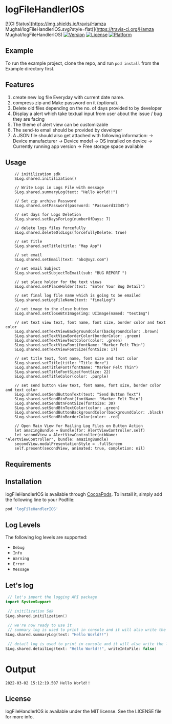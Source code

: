 # logFileHandlerIOS

[![CI Status](https://img.shields.io/travis/Hamza Mughal/logFileHandlerIOS.svg?style=flat)](https://travis-ci.org/Hamza Mughal/logFileHandlerIOS)
[![Version](https://img.shields.io/cocoapods/v/logFileHandlerIOS.svg?style=flat)](https://cocoapods.org/pods/logFileHandlerIOS)
[![License](https://img.shields.io/cocoapods/l/logFileHandlerIOS.svg?style=flat)](https://cocoapods.org/pods/logFileHandlerIOS)
[![Platform](https://img.shields.io/cocoapods/p/logFileHandlerIOS.svg?style=flat)](https://cocoapods.org/pods/logFileHandlerIOS)

## Example

To run the example project, clone the repo, and run `pod install` from the Example directory first.

## Features

 1) create new log file Everyday with current date name.
 2) compress zip and Make password on it (optional).
 3) Delete old files depending on the no. of days provided to by developer
 4) Display a alert which take textual input from user about the issue / bug they are facing
 5) The theme of alert view can be customizable
 6) The send-to email should be provided by developer
 7) A JSON file should also get attached with following information:
        -> Device manufacturer
        -> Device model
        -> OS installed on device
        -> Currently running app version
        -> Free storage space available

## Usage

        // initilization sdk
        SLog.shared.initilization()
        
        // Write Logs in Logs File with message
        SLog.shared.summaryLog(text: "Hello World!!")
        
        // Set zip archive Password
        SLog.shared.setPassword(password: "Password12345")
        
        // set days for Logs Deletion
        SLog.shared.setDaysForLog(numberOfDays: 7)
        
        // delete logs files forcefully
        SLog.shared.deleteOldLogs(forcefullyDelete: true)
        
        // set Title
        SLog.shared.setTitle(title: "Map App")
        
        // set email
        SLog.shared.setEmail(text: "abc@xyz.com")
        
        // set email Subject
        SLog.shared.setSubjectToEmail(sub: "BUG REPORT ")
        
        // set place holder for the text views
        SLog.shared.setPlaceHolder(text: "Enter Your Bug Detail")
        
        // set final log file name which is going to be emailed
        SLog.shared.setLogFileName(text: "finalLog")
        
        // set image to the close button
        SLog.shared.setCloseBtnImage(img: UIImage(named: "testImg")
        
        // set text view text, font name, font size, border color and text color
        SLog.shared.setTextViewBackgroundColor(backgroundColor: .brown)
        SLog.shared.setTextViewBorderColor(borderColor: .green)
        SLog.shared.setTextViewTextColor(color: .green)
        SLog.shared.setTextViewFont(fontName: "Marker Felt Thin")
        SLog.shared.setTextViewFontSize(fontSize: 17)
        
        // set title text, font name, font size and text color
        SLog.shared.setTitle(title: "Title Here")
        SLog.shared.setTitleFont(fontName: "Marker Felt Thin")
        SLog.shared.setTitleFontSize(fontSize: 22)
        SLog.shared.setTitleColor(color: .purple)

        // set send button view text, font name, font size, border color and text color
        SLog.shared.setSendButtonText(text: "Send Button Text")
        SLog.shared.setSendBtnFont(fontName: "Marker Felt Thin")
        SLog.shared.setSendBtnFontSize(fontSize: 30)
        SLog.shared.setSendBtnTextColor(color: .green)
        SLog.shared.setSendButtonBackgroundColor(backgroundColor: .black)
        SLog.shared.setSendBtnBorderColor(color: .red)
        
        // Open Main View for Mailing Log Files on Button Action
        let amazingBundle = Bundle(for: AlertViewController.self)
        let secondView = AlertViewController(nibName: "AlertViewController", bundle: amazingBundle)
        secondView.modalPresentationStyle = .fullScreen
        self.present(secondView, animated: true, completion: nil)

## Requirements

## Installation

logFileHandlerIOS is available through [CocoaPods](https://cocoapods.org). To install
it, simply add the following line to your Podfile:

```ruby
pod 'logFileHandlerIOS'
```

## Log Levels

The following log levels are supported:

 - `Debug`
 - `Info`
 - `Warning`
 - `Error`
 - `Message`
 
 ## Let's log

```swift
 // let's import the logging API package
import SystemSupport

 // initilization Sdk
SLog.shared.initilization()

 // we're now ready to use it
 // summary log is used to print in console and it will also write the log into file 
SLog.shared.summaryLog(text: "Hello World!!")

 // detail log is used to print in console and it will also write the log into file (optional)
SLog.shared.detailLog(text: "Hello World!!", writeIntoFile: false)
```


# Output

```
2022-03-02 15:12:19.507 Hello World!!

```

## License

logFileHandlerIOS is available under the MIT license. See the LICENSE file for more info.

